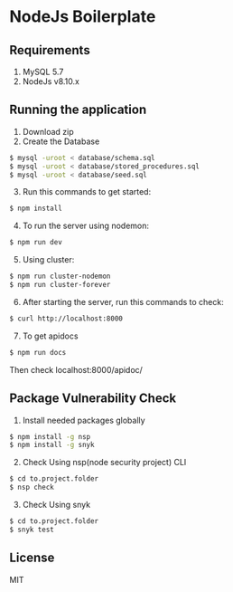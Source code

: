 # NodeJs Boilerplate

Requirements
------
1. MySQL 5.7
2. NodeJs v8.10.x


## Running the application
1. Download zip
2. Create the Database
  ```sh
  $ mysql -uroot < database/schema.sql
  $ mysql -uroot < database/stored_procedures.sql
  $ mysql -uroot < database/seed.sql
  ``` 

3. Run this commands to get started:
  ```sh
  $ npm install
  ```

4. To run the server using nodemon: 
  ```sh
  $ npm run dev
  ```

5. Using cluster:
  ```sh
  $ npm run cluster-nodemon
  $ npm run cluster-forever
  ```

6. After starting the server, run this commands to check:
  ```sh
  $ curl http://localhost:8000
  ```
  
7. To get apidocs
  ```sh
  $ npm run docs
  ```
  Then check localhost:8000/apidoc/
  

## Package Vulnerability Check
1. Install needed packages globally
 ```sh
 $ npm install -g nsp
 $ npm install -g snyk
 ```

2. Check Using nsp(node security project) CLI
 ```sh
 $ cd to.project.folder
 $ nsp check 
 ```

3. Check Using snyk
 ```sh
 $ cd to.project.folder
 $ snyk test
 ```


License
-----
MIT


<!-- ## Special Thanks
(https://www.bithound.io/github/anyTV/anytv-node-boilerplate), especially rvnjl <3 -->
